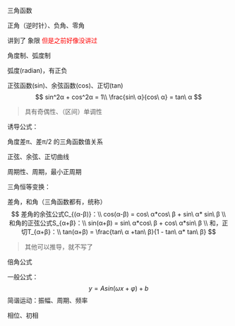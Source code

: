 三角函数  

正角（逆时针）、负角、零角  



讲到了 象限 <font color=red>但是之前好像没讲过</font>  

角度制、弧度制  

弧度(radian)，有正负  

  

正弦函数(sin)、余弦函数(cos)、正切(tan)  
$$
sin^2α + cos^2α = 1\\
\frac{sin\ α}{cos\ α} = tan\ α
$$

> 具有奇偶性、（区间）单调性  

诱导公式：

角度差π、差π/2 的三角函数值关系  



正弦、余弦、正切曲线  

周期性、周期，最小正周期  



三角恒等变换：  

差角，和角（三角函数都有，统称）  
$$
差角的余弦公式C_{(α-β)}：\\
cos(α-β) = cos\ α*cos\ β + sin\ α* sin\ β \\
和角的正弦公式S_{α+β}：\\
sin(α+β) = sin\ α*cos\ β + cos\ α*sin\ β \\
和，正切T_{α+β}：\\
tan(α+β) = \frac{tan\ α +tan\ β}{1 - tan\ α* tan\ β}
$$

> 其他可以推导，就不写了

倍角公式  



一般公式：
$$
y=Asin(ωx+φ)+b
$$
简谐运动：振幅、周期、频率    

相位、初相  









  





